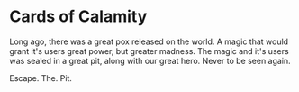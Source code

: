 # Cards of Calamity
Long ago, there was a great pox released on the world. A magic that would grant it's users great power, but greater madness. The magic and it's users was sealed in a great pit, along with our great hero. Never to be seen again.

Escape. The. Pit.

